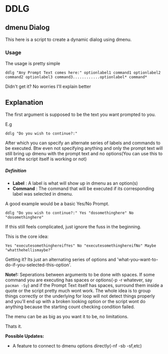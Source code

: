 # DDLG
## dmenu Dialog
This here is a script to create a dynamic dialog using dmenu.

### Usage

The usage is pretty simple

	ddlg "Any Prompt Text comes here:" optionlabel1 command1 optionlabel2 command2 optionlabel3 command3............optionlabel* command*

Didn't get it? No worries I'll explain better

## Explanation

The first argument is supposed to be the text you want prompted to you.

E.g

	ddlg "Do you wish to continue?:"

After which you can specify an alternate series of labels and commands to be executed. Btw even not specifying anything and only the prompt text will still bring up dmenu with the prompt text and no options(You can use this to test if the script itself is working or not)

##### Definition

- **Label** : A label is what will show up in dmenu as an option(s)
- **Command** : The command that will be executed if its corresponding label was selected in dmenu.

A good example would be a basic Yes/No Prompt.

	ddlg "Do you wish to continue?:" Yes "dosomethinghere" No "dosomethinghere"

If this still feels complicated, just ignore the fuss in the beginning.

This is the core idea:

	Yes "executesomethinghereifYes" No "executesomethinghereifNo" Maybe "whatthehellismaybe?"

Getting it? Its just an alternating series of options and 'what-you-want-to-do-if-you-selected-this-option'.


**Note!:** Seperations between arguments to be done with spaces. If some command you are executing has spaces or options(-p -r whatever, say `pacman -Sy`) and if the Prompt Text itself has spaces, surround them inside a quote or the script pretty much wont work. The whole idea is to group things correctly or the underlying for loop will not detect things properly and you'll end up with a broken looking option or the script wont do anything because the starting count checking condition failed.

The menu can be as big as you want it to be, no limitations.

Thats it.

**Possible Updates:**
 - A feature to connect to dmenu options directly(-nf -sb -sf,etc)

